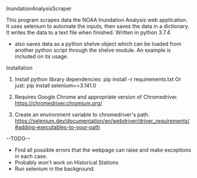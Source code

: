 InundationAnalysisScraper

This program scrapes data the NOAA Inundation Analysis web application. It uses selenium to automate the inputs, then saves the data in a dictionary. It writes the data to a text file when finished. Written in python 3.7.4

-  also saves data as a python shelve object which can be loaded from another python script through the shelve module. An example is included on its usage.

Installation
1. Install python library dependencies: pip install -r requirements.txt
   Or just: pip install selenium==3.141.0

2. Requires Google Chrome and appropriate version of Chromedriver.
   https://chromedriver.chromium.org/

3.  Create an environment variable to chromedriver's path.
    https://selenium.dev/documentation/en/webdriver/driver_requirements/#adding-executables-to-your-path

--TODO--
- Find all possible errors that the webpage can raise and make exceptions in each case.
- Probably won't work on Historical Stations
- Run selenium in the background. 

